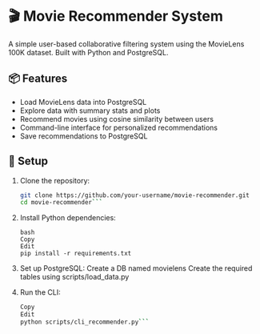 # 🎬 Movie Recommender System

A simple user-based collaborative filtering system using the MovieLens 100K dataset. Built with Python and PostgreSQL.

## 📦 Features

- Load MovieLens data into PostgreSQL
- Explore data with summary stats and plots
- Recommend movies using cosine similarity between users
- Command-line interface for personalized recommendations
- Save recommendations to PostgreSQL

## 🚀 Setup

1. Clone the repository:
   ```bash
   git clone https://github.com/your-username/movie-recommender.git
   cd movie-recommender```

2. Install Python dependencies:
    ```
    bash
    Copy
    Edit
    pip install -r requirements.txt
    ```
3. Set up PostgreSQL:
    Create a DB named movielens
    Create the required tables using scripts/load_data.py

4. Run the CLI:
    ```bash
    Copy
    Edit
    python scripts/cli_recommender.py```